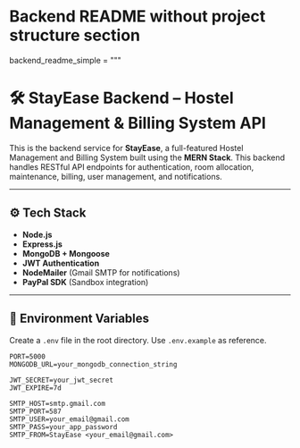 
# Backend README without project structure section
backend_readme_simple = """
# 🛠️ StayEase Backend – Hostel Management & Billing System API

This is the backend service for **StayEase**, a full-featured Hostel Management and Billing System built using the **MERN Stack**. This backend handles RESTful API endpoints for authentication, room allocation, maintenance, billing, user management, and notifications.

---

## ⚙️ Tech Stack

- **Node.js**
- **Express.js**
- **MongoDB + Mongoose**
- **JWT Authentication**
- **NodeMailer** (Gmail SMTP for notifications)
- **PayPal SDK** (Sandbox integration)

---

## 🔐 Environment Variables

Create a `.env` file in the root directory. Use `.env.example` as reference.

```env
PORT=5000
MONGODB_URL=your_mongodb_connection_string

JWT_SECRET=your_jwt_secret
JWT_EXPIRE=7d

SMTP_HOST=smtp.gmail.com
SMTP_PORT=587
SMTP_USER=your_email@gmail.com
SMTP_PASS=your_app_password
SMTP_FROM=StayEase <your_email@gmail.com>
